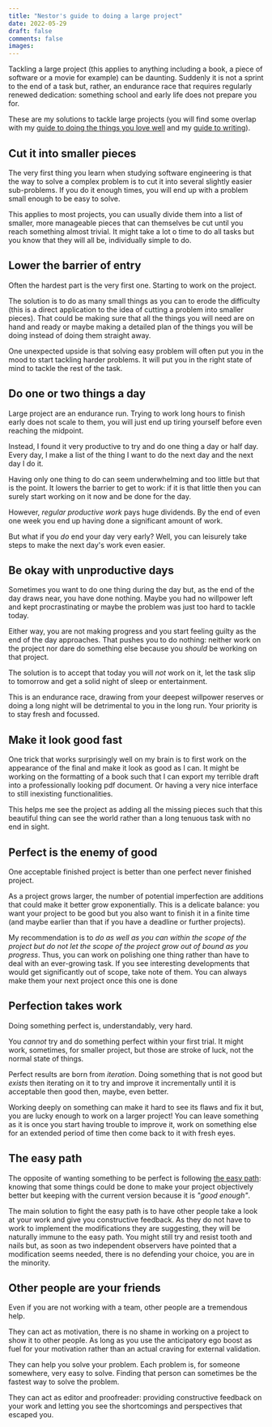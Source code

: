 ```yaml
---
title: "Nestor's guide to doing a large project"
date: 2022-05-29
draft: false
comments: false
images:
---
```


Tackling a large project (this applies to anything including a book, a piece of software or a movie for example) can be daunting.
Suddenly it is not a sprint to the end of a task but, rather, an endurance race that requires regularly renewed dedication: something school and early life does not prepare you for.

These are my solutions to tackle large projects (you will find some overlap with my [guide to doing the things you love well](/writing/guides/heuristics) and my [guide to writing](/writing/guides/writing)).

## Cut it into smaller pieces

The very first thing you learn when studying software engineering is that the way to solve a complex problem is to cut it into several slightly easier sub-problems.
If you do it enough times, you will end up with a problem small enough to be easy to solve.

This applies to most projects, you can usually divide them into a list of smaller, more manageable pieces that can themselves be cut until you reach something almost trivial.
It might take a lot o time to do all tasks but you know that they will all be, individually simple to do.

## Lower the barrier of entry

Often the hardest part is the very first one. Starting to work on the project.

The solution is to do as many small things as you can to erode the difficulty (this is a direct application to the idea of cutting a problem into smaller pieces).
That could be making sure that all the things you will need are on hand and ready or maybe making a detailed plan of the things you will be doing instead of doing them straight away.

One unexpected upside is that solving easy problem will often put you in the mood to start tackling harder problems.
It will put you in the right state of mind to tackle the rest of the task.

## Do one or two things a day

Large project are an endurance run.
Trying to work long hours to finish early does not scale to them, you will just end up tiring yourself before even reaching the midpoint.

Instead, I found it very productive to try and do one thing a day or half day.
Every day, I make a list of the thing I want to do the next day and the next day I do it.

Having only one thing to do can seem underwhelming and too little but that is the point.
It lowers the barrier to get to work: if it is that little then you can surely start working on it now and be done for the day.

However, *regular productive work* pays huge dividends.
By the end of even one week you end up having done a significant amount of work.

But what if you *do* end your day very early?
Well, you can leisurely take steps to make the next day's work even easier.

## Be okay with unproductive days

Sometimes you want to do one thing during the day but, as the end of the day draws near, you have done nothing.
Maybe you had no willpower left and kept procrastinating or maybe the problem was just too hard to tackle today.

Either way, you are not making progress and you start feeling guilty as the end of the day approaches.
That pushes you to do nothing: neither work on the project nor dare do something else because you *should* be working on that project.

The solution is to accept that today you will *not* work on it, let the task slip to tomorrow and get a solid night of sleep or entertainment.

This is an endurance race, drawing from your deepest willpower reserves or doing a long night will be detrimental to you in the long run.
Your priority is to stay fresh and focussed.

## Make it look good fast

One trick that works surprisingly well on my brain is to first work on the appearance of the final and make it look as good as I can.
It might be working on the formatting of a book such that I can export my terrible draft into a professionally looking pdf document.
Or having a very nice interface to still inexisting functionalities.

This helps me see the project as adding all the missing pieces such that this beautiful thing can see the world rather than a long tenuous task with no end in sight.

## Perfect is the enemy of good

One acceptable finished project is better than one perfect never finished project.

As a project grows larger, the number of potential imperfection are additions that could make it better grow exponentially.
This is a delicate balance: you want your project to be good but you also want to finish it in a finite time (and maybe earlier than that if you have a deadline or further projects).

My recommendation is to *do as well as you can within the scope of the project but do not let the scope of the project grow out of bound as you progress*.
Thus, you can work on polishing one thing rather than have to deal with an ever-growing task.
If you see interesting developments that would get significantly out of scope, take note of them.
You can always make them your next project once this one is done

## Perfection takes work

Doing something perfect is, understandably, very hard.

You *cannot* try and do something perfect within your first trial.
It might work, sometimes, for smaller project, but those are stroke of luck, not the normal state of things.

Perfect results are born from *iteration*.
Doing something that is not good but *exists* then iterating on it to try and improve it incrementally until it is acceptable then good then, maybe, even better.

Working deeply on something can make it hard to see its flaws and fix it but, you are lucky enough to work on a larger project!
You can leave something as it is once you start having trouble to improve it, work on something else for an extended period of time then come back to it with fresh eyes.

## The easy path

The opposite of wanting something to be perfect is following [the easy path](/writing/concepts/easy_path): knowing that some things could be done to make your project objectively better but keeping with the current version because it is *"good enough"*.

The main solution to fight the easy path is to have other people take a look at your work and give you constructive feedback.
As they do not have to work to implement the modifications they are suggesting, they will be naturally immune to the easy path.
You might still try and resist tooth and nails but, as soon as two independent observers have pointed that a modification seems needed, there is no defending your choice, you are in the minority.

## Other people are your friends

Even if you are not working with a team, other people are a tremendous help.

They can act as motivation, there is no shame in working on a project to show it to other people.
As long as you use the anticipatory ego boost as fuel for your motivation rather than an actual craving for external validation.

They can help you solve your problem.
Each problem is, for someone somewhere, very easy to solve.
Finding that person can sometimes be the fastest way to solve the problem.

They can act as editor and proofreader: providing constructive feedback on your work and letting you see the shortcomings and perspectives that escaped you.
